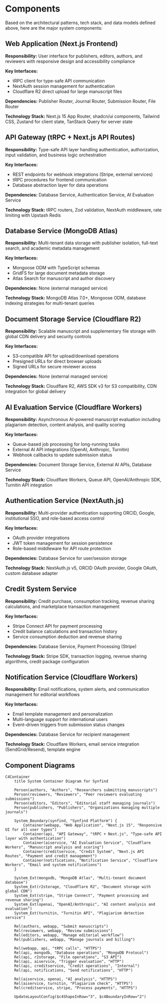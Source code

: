 # Components

Based on the architectural patterns, tech stack, and data models defined above, here are the major system components:

## Web Application (Next.js Frontend)

**Responsibility:** User interface for publishers, editors, authors, and reviewers with responsive design and accessibility compliance

**Key Interfaces:**
- tRPC client for type-safe API communication
- NextAuth session management for authentication
- Cloudflare R2 direct upload for large manuscript files

**Dependencies:** Publisher Router, Journal Router, Submission Router, File Router

**Technology Stack:** Next.js 15 App Router, shadcn/ui components, Tailwind CSS, Zustand for client state, TanStack Query for server state

## API Gateway (tRPC + Next.js API Routes)

**Responsibility:** Type-safe API layer handling authentication, authorization, input validation, and business logic orchestration

**Key Interfaces:**
- REST endpoints for webhook integrations (Stripe, external services)
- tRPC procedures for frontend communication
- Database abstraction layer for data operations

**Dependencies:** Database Service, Authentication Service, AI Evaluation Service

**Technology Stack:** tRPC routers, Zod validation, NextAuth middleware, rate limiting with Upstash Redis

## Database Service (MongoDB Atlas)

**Responsibility:** Multi-tenant data storage with publisher isolation, full-text search, and academic metadata management

**Key Interfaces:**
- Mongoose ODM with TypeScript schemas
- GridFS for large document metadata storage
- Atlas Search for manuscript and author discovery

**Dependencies:** None (external managed service)

**Technology Stack:** MongoDB Atlas 7.0+, Mongoose ODM, database indexing strategies for multi-tenant queries

## Document Storage Service (Cloudflare R2)

**Responsibility:** Scalable manuscript and supplementary file storage with global CDN delivery and security controls

**Key Interfaces:**
- S3-compatible API for upload/download operations
- Presigned URLs for direct browser uploads
- Signed URLs for secure reviewer access

**Dependencies:** None (external managed service)

**Technology Stack:** Cloudflare R2, AWS SDK v3 for S3 compatibility, CDN integration for global delivery

## AI Evaluation Service (Cloudflare Workers)

**Responsibility:** Asynchronous AI-powered manuscript evaluation including plagiarism detection, content analysis, and quality scoring

**Key Interfaces:**
- Queue-based job processing for long-running tasks
- External AI API integrations (OpenAI, Anthropic, Turnitin)
- Webhook callbacks to update submission status

**Dependencies:** Document Storage Service, External AI APIs, Database Service

**Technology Stack:** Cloudflare Workers, Queue API, OpenAI/Anthropic SDK, Turnitin API integration

## Authentication Service (NextAuth.js)

**Responsibility:** Multi-provider authentication supporting ORCID, Google, institutional SSO, and role-based access control

**Key Interfaces:**
- OAuth provider integrations
- JWT token management for session persistence
- Role-based middleware for API route protection

**Dependencies:** Database Service for user/session storage

**Technology Stack:** NextAuth.js v5, ORCID OAuth provider, Google OAuth, custom database adapter

## Credit System Service

**Responsibility:** Credit purchase, consumption tracking, revenue sharing calculations, and marketplace transaction management

**Key Interfaces:**
- Stripe Connect API for payment processing
- Credit balance calculations and transaction history
- Service consumption deduction and revenue sharing

**Dependencies:** Database Service, Payment Processing (Stripe)

**Technology Stack:** Stripe SDK, transaction logging, revenue sharing algorithms, credit package configuration

## Notification Service (Cloudflare Workers)

**Responsibility:** Email notifications, system alerts, and communication management for editorial workflows

**Key Interfaces:**
- Email template management and personalization
- Multi-language support for international users
- Event-driven triggers from submission status changes

**Dependencies:** Database Service for recipient management

**Technology Stack:** Cloudflare Workers, email service integration (SendGrid/Resend), template engine

## Component Diagrams

```mermaid
C4Container
    title System Container Diagram for Synfind

    Person(authors, "Authors", "Researchers submitting manuscripts")
    Person(reviewers, "Reviewers", "Peer reviewers evaluating submissions")  
    Person(editors, "Editors", "Editorial staff managing journals")
    Person(publishers, "Publishers", "Organizations managing multiple journals")

    System_Boundary(synfind, "Synfind Platform") {
        Container(webapp, "Web Application", "Next.js 15", "Responsive UI for all user types")
        Container(api, "API Gateway", "tRPC + Next.js", "Type-safe API layer with authentication")
        Container(aiservice, "AI Evaluation Service", "Cloudflare Workers", "Manuscript analysis and scoring")
        Container(creditservice, "Credit System", "Next.js API Routes", "Payment and credit management")
        Container(notifications, "Notification Service", "Cloudflare Workers", "Email and system notifications")
    }

    System_Ext(mongodb, "MongoDB Atlas", "Multi-tenant document database")
    System_Ext(r2storage, "Cloudflare R2", "Document storage with global CDN")
    System_Ext(stripe, "Stripe Connect", "Payment processing and revenue sharing")
    System_Ext(openai, "OpenAI/Anthropic", "AI content analysis and evaluation")
    System_Ext(turnitin, "Turnitin API", "Plagiarism detection service")

    Rel(authors, webapp, "Submit manuscripts")
    Rel(reviewers, webapp, "Review submissions")
    Rel(editors, webapp, "Manage editorial workflow")
    Rel(publishers, webapp, "Manage journals and billing")

    Rel(webapp, api, "tRPC calls", "HTTPS")
    Rel(api, mongodb, "Database operations", "MongoDB Protocol")
    Rel(api, r2storage, "File operations", "S3 API")
    Rel(api, aiservice, "Trigger evaluation", "HTTP")
    Rel(api, creditservice, "Credit operations", "Internal")
    Rel(api, notifications, "Send notifications", "HTTP")

    Rel(aiservice, openai, "AI analysis", "HTTPS")
    Rel(aiservice, turnitin, "Plagiarism check", "HTTPS")
    Rel(creditservice, stripe, "Process payments", "HTTPS")

    UpdateLayoutConfig($c4ShapeInRow="3", $c4BoundaryInRow="2")
```
